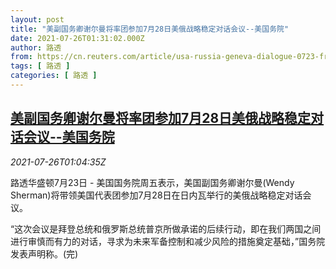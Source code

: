 ```yaml
---
layout: post
title: "美副国务卿谢尔曼将率团参加7月28日美俄战略稳定对话会议--美国务院"
date: 2021-07-26T01:31:02.000Z
author: 路透
from: https://cn.reuters.com/article/usa-russia-geneva-dialogue-0723-fri-idCNKBS2EW01Q
tags: [ 路透 ]
categories: [ 路透 ]
---
```

<!--1627263062000-->
[美副国务卿谢尔曼将率团参加7月28日美俄战略稳定对话会议--美国务院](https://cn.reuters.com/article/usa-russia-geneva-dialogue-0723-fri-idCNKBS2EW01Q)
------

<div>
<div><i>2021-07-26T01:04:35Z</i></div><p>路透华盛顿7月23日 - 美国国务院周五表示，美国副国务卿谢尔曼(Wendy Sherman)将带领美国代表团参加7月28日在日内瓦举行的美俄战略稳定对话会议。</p><p>“这次会议是拜登总统和俄罗斯总统普京所做承诺的后续行动，即在我们两国之间进行审慎而有力的对话，寻求为未来军备控制和减少风险的措施奠定基础，”国务院发表声明称。(完)</p>
</div>
